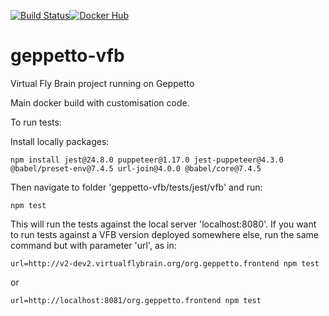 [![Build Status](https://travis-ci.org/VirtualFlyBrain/geppetto-vfb.svg?branch=master)](https://travis-ci.org/VirtualFlyBrain/geppetto-vfb)[![Docker Hub](https://www.shippable.com/assets/images/logos/docker-hub.jpg)](https://hub.docker.com/r/virtualflybrain/geppetto-vfb/)

# geppetto-vfb
Virtual Fly Brain project running on Geppetto

Main docker build with customisation code.

To run tests:

Install locally packages:

``npm install jest@24.8.0 puppeteer@1.17.0 jest-puppeteer@4.3.0 @babel/preset-env@7.4.5 url-join@4.0.0 @babel/core@7.4.5``

Then navigate to folder 'geppetto-vfb/tests/jest/vfb' and run:

``npm test``

This will run the tests against the local server 'localhost:8080'.
If you want to run tests against a VFB version deployed somewhere else, run the same command but with parameter 'url', as in:

``url=http://v2-dev2.virtualflybrain.org/org.geppetto.frontend npm test``

or 

``url=http://localhost:8081/org.geppetto.frontend npm test``